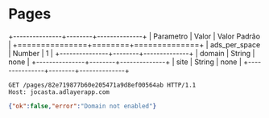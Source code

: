 # Pages

+---------------+--------+--------------+
| Parametro     | Valor  | Valor Padrão |
+===============+========+==============+
| ads_per_space | Number | 1            |
+---------------+--------+--------------+
| domain        | String | none         |
+---------------+--------+--------------+
| site        	| String | none         |
+---------------+--------+--------------+

```http
GET /pages/82e719877b60e205471a9d8ef00564ab HTTP/1.1
Host: jocasta.adlayerapp.com
```

```json
{"ok":false,"error":"Domain not enabled"}
```